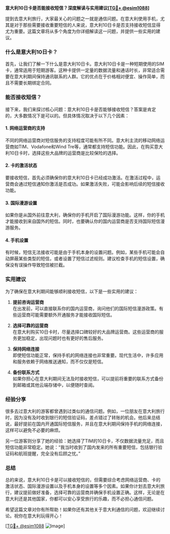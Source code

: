 **意大利10日卡是否能接收短信？深度解读与实用建议[[TG💪+ @esim1088](https://t.me/s/esim1088)]**

提到去意大利旅行，大家最关心的问题之一就是通信问题。在意大利使用手机，尤其是对于那些需要接收重要短信的人来说，意大利10日卡是否支持接收短信显得尤为重要。这篇文章将从多个角度为你详细解读这一问题，并提供一些实用的建议。

### 什么是意大利10日卡？

首先，让我们了解一下什么是意大利10日卡。意大利10日卡是一种短期使用的SIM卡，通常适用于短期游客。这种卡提供一定量的数据流量和通话时长，非常适合需要在意大利期间保持通讯联系的人群。它的优点在于价格相对便宜、操作简单，而且不需要长期绑定合同。

### 能否接收短信？

接下来，我们来探讨核心问题：意大利10日卡是否能够接收短信？答案是肯定的，大多数情况下是可以的。但具体情况取决于以下几个因素：

#### 1. 网络运营商的支持
不同的网络运营商对短信服务的支持程度可能有所不同。意大利主流的移动网络运营商如TIM、Vodafone和Wind Tre等，通常都支持短信功能。因此，在购买意大利10日卡时，选择这些大品牌的运营商是比较保险的选择。

#### 2. 卡的激活状态
要接收短信，首先必须确保你的意大利10日卡已经成功激活。在激活过程中，运营商会通过短信通知你激活是否成功。如果激活失败，可能会影响后续的短信接收功能。

#### 3. 国际漫游设置
如果你是从国外前往意大利，确保你的手机开启了国际漫游功能。这样，你的手机才能接收到来自国外的短信。同时，也要确认你的国内运营商是否支持国际短信漫游服务。

#### 4. 手机设置
有时候，短信无法接收可能是由于手机本身的设置问题。例如，某些手机可能会自动屏蔽某些类型的短信，或者设置了短信过滤规则。建议检查手机的短信设置，确保没有误操作导致短信被拦截。

### 实用建议

为了确保在意大利期间能够顺利接收短信，以下是一些实用的建议：

1. **提前咨询运营商**  
   在出发前，可以直接联系你的国内运营商，询问他们的国际短信漫游政策。有些运营商可能需要额外开通服务才能接收国际短信。

2. **选择可靠的运营商**  
   在意大利购买10日卡时，尽量选择口碑较好的大品牌运营商。这些运营商的服务更加稳定，出现问题时也有更好的售后服务。

3. **保持网络连接**  
   即使短信功能正常，保持手机的网络连接也非常重要。现代生活中，许多应用和服务依赖于网络推送通知，而不仅仅是短信。

4. **备份联系方式**  
   如果你担心在意大利期间无法及时接收短信，可以提前将重要的联系方式备份到邮箱或其他云端存储中，以便随时查阅。

### 经验分享

很多去过意大利的游客都曾遇到过类似的通信问题。例如，一位朋友在意大利旅行时，因为没有及时收到银行的短信验证码，差点错过了转账的机会。他后来总结说，最好提前在国内开通国际短信服务，并且在意大利期间保持手机的网络连接，这样可以避免不必要的麻烦。

另一位游客则分享了她的经验：她选择了TIM的10日卡，不仅数据流量充足，而且短信功能非常稳定。她说：“我当时收到了国内发来的所有重要短信，包括银行验证码和航班提醒，完全没有后顾之忧。”

### 总结

总的来说，意大利10日卡是可以接收短信的，但需要综合考虑网络运营商、卡的激活状态、国际漫游设置以及手机本身的设置等多个因素。如果你计划去意大利旅行，建议提前做好准备，选择可靠的运营商并确保手机设置正确。这样，无论是在意大利还是其他国家，你都可以安心享受旅行的乐趣，而不必担心通信问题。

希望这篇文章对你有所帮助！如果你还有其他关于意大利通信的问题，欢迎继续讨论。祝你在意大利玩得开心！

[[TG💪+ @esim1088](https://t.me/s/esim1088) ![Image](https://i.postimg.cc/4NQfJmqS/Snipaste-2025-05-13-00-14-12.png)]